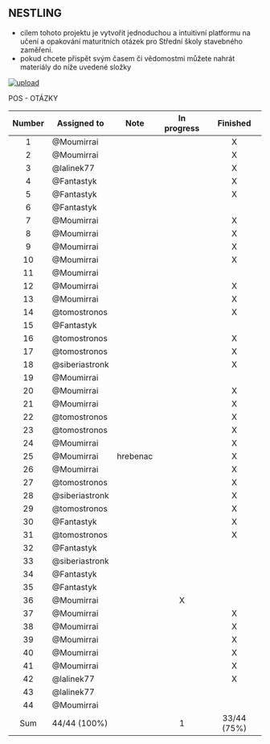 ## NESTLING

- cílem tohoto projektu je vytvořit jednoduchou a intuitivní platformu na učení a opakování maturitních otázek pro Střední školy stavebného zaměření.
- pokud chcete přispět svým časem či vědomostmi můžete nahrát materiály do níže uvedené složky

[![upload](https://i.postimg.cc/vBFCNyGj/button-nahrat.png)](https://mega.nz/megadrop/kqKInvroV94)

POS - OTÁZKY

| Number | Assigned to    | Note     | In progress |  Finished   |
| :----: | -------------- | -------- | :---------: | :---------: |
|   1    | @Moumirrai     |          |             |      X      |
|   2    | @Moumirrai     |          |             |      X      |
|   3    | @lalinek77     |          |             |      X      |
|   4    | @Fantastyk     |          |             |      X      |
|   5    | @Fantastyk     |          |             |      X      |
|   6    | @Fantastyk     |          |             |             |
|   7    | @Moumirrai     |          |             |      X      |
|   8    | @Moumirrai     |          |             |      X      |
|   9    | @Moumirrai     |          |             |      X      |
|   10   | @Moumirrai     |          |             |      X      |
|   11   | @Moumirrai     |          |             |             |
|   12   | @Moumirrai     |          |             |      X      |
|   13   | @Moumirrai     |          |             |      X      |
|   14   | @tomostronos   |          |             |      X      |
|   15   | @Fantastyk     |          |             |             |
|   16   | @tomostronos   |          |             |      X      |
|   17   | @tomostronos   |          |             |      X      |
|   18   | @siberiastronk |          |             |      X      |
|   19   | @Moumirrai     |          |             |             |
|   20   | @Moumirrai     |          |             |      X      |
|   21   | @Moumirrai     |          |             |      X      |
|   22   | @tomostronos   |          |             |      X      |
|   23   | @tomostronos   |          |             |      X      |
|   24   | @Moumirrai     |          |             |      X      |
|   25   | @Moumirrai     | hrebenac |             |      X      |
|   26   | @Moumirrai     |          |             |      X      |
|   27   | @tomostronos   |          |             |      X      |
|   28   | @siberiastronk |          |             |      X      |
|   29   | @tomostronos   |          |             |      X      |
|   30   | @Fantastyk     |          |             |      X      |
|   31   | @tomostronos   |          |             |      X      |
|   32   | @Fantastyk     |          |             |             |
|   33   | @siberiastronk |          |             |             |
|   34   | @Fantastyk     |          |             |             |
|   35   | @Fantastyk     |          |             |             |
|   36   | @Moumirrai     |          |      X      |             |
|   37   | @Moumirrai     |          |             |      X      |
|   38   | @Moumirrai     |          |             |      X      |
|   39   | @Moumirrai     |          |             |      X      |
|   40   | @Moumirrai     |          |             |      X      |
|   41   | @Moumirrai     |          |             |      X      |
|   42   | @lalinek77     |          |             |      X      |
|   43   | @lalinek77     |          |             |             |
|   44   | @Moumirrai     |          |             |             |
|  Sum   | 44/44 (100%)   |          |      1      | 33/44 (75%) |
